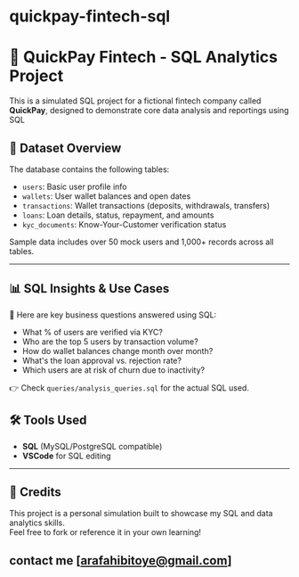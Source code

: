 # quickpay-fintech-sql
# 💸 QuickPay Fintech - SQL Analytics Project

This is a simulated SQL project for a fictional fintech company called **QuickPay**, designed to demonstrate core data analysis and reportings using SQL

## 🧩 Dataset Overview

The database contains the following tables:

- `users`: Basic user profile info
- `wallets`: User wallet balances and open dates
- `transactions`: Wallet transactions (deposits, withdrawals, transfers)
- `loans`: Loan details, status, repayment, and amounts
- `kyc_documents`: Know-Your-Customer verification status

Sample data includes over 50 mock users and 1,000+ records across all tables.

---

## 📊 SQL Insights & Use Cases

📌 Here are key business questions answered using SQL:

- What % of users are verified via KYC?  
- Who are the top 5 users by transaction volume?  
- How do wallet balances change month over month?  
- What's the loan approval vs. rejection rate?  
- Which users are at risk of churn due to inactivity?

👉 Check `queries/analysis_queries.sql` for the actual SQL used.


## 🛠️ Tools Used

- **SQL** (MySQL/PostgreSQL compatible)
- **VSCode** for SQL editing

---

## 🤝 Credits

This project is a personal simulation built to showcase my SQL and data analytics skills.  
Feel free to fork or reference it in your own learning!

contact me [arafahibitoye@gmail.com]
---

